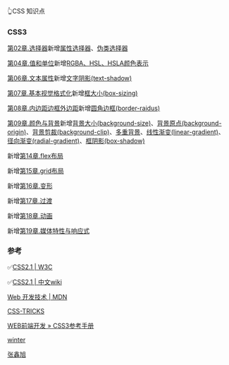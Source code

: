 👆CSS 知识点

### CSS3
[第02章.选择器](https://github.com/wyhcool/notes/blob/master/Web/CSS%E6%9D%83%E5%A8%81%E6%8C%87%E5%8D%973/%E7%AC%AC02%E7%AB%A0.%E9%80%89%E6%8B%A9%E5%99%A8.md)新增[属性选择器](https://github.com/wyhcool/notes/blob/master/Web/CSS%E6%9D%83%E5%A8%81%E6%8C%87%E5%8D%973/%E7%AC%AC02%E7%AB%A0.%E9%80%89%E6%8B%A9%E5%99%A8.md#%E6%A0%B9%E6%8D%AE%E9%83%A8%E5%88%86%E5%B1%9E%E6%80%A7%E5%80%BC%E9%80%89%E6%8B%A9%E5%99%A8)、[伪类选择器](https://github.com/wyhcool/notes/blob/master/Web/CSS%E6%9D%83%E5%A8%81%E6%8C%87%E5%8D%973/%E7%AC%AC02%E7%AB%A0.%E9%80%89%E6%8B%A9%E5%99%A8.md#%E7%BB%93%E6%9E%84%E4%BC%AA%E7%B1%BB)

[第04章.值和单位](https://github.com/wyhcool/notes/blob/master/Web/CSS%E6%9D%83%E5%A8%81%E6%8C%87%E5%8D%973/%E7%AC%AC04%E7%AB%A0.%E5%80%BC%E5%92%8C%E5%8D%95%E4%BD%8D.md)新增[RGBA、HSL、HSLA颜色表示](https://github.com/wyhcool/notes/blob/master/Web/CSS%E6%9D%83%E5%A8%81%E6%8C%87%E5%8D%973/%E7%AC%AC04%E7%AB%A0.%E5%80%BC%E5%92%8C%E5%8D%95%E4%BD%8D.md#%E9%A2%9C%E8%89%B2)

[第06章.文本属性](https://github.com/wyhcool/notes/blob/master/Web/CSS%E6%9D%83%E5%A8%81%E6%8C%87%E5%8D%973/%E7%AC%AC06%E7%AB%A0.%E6%96%87%E6%9C%AC%E5%B1%9E%E6%80%A7.md)新增[文字阴影(text-shadow)](https://github.com/wyhcool/notes/blob/master/Web/CSS%E6%9D%83%E5%A8%81%E6%8C%87%E5%8D%973/%E7%AC%AC06%E7%AB%A0.%E6%96%87%E6%9C%AC%E5%B1%9E%E6%80%A7.md#%E6%96%87%E6%9C%AC%E9%98%B4%E5%BD%B1-text-shadow)

[第07章.基本视觉格式化](https://github.com/wyhcool/notes/blob/master/Web/CSS%E6%9D%83%E5%A8%81%E6%8C%87%E5%8D%973/%E7%AC%AC07%E7%AB%A0.%E5%9F%BA%E6%9C%AC%E8%A7%86%E8%A7%89%E6%A0%BC%E5%BC%8F%E5%8C%96.md)新增[框大小(box-sizing)](https://github.com/wyhcool/notes/blob/master/Web/CSS%E6%9D%83%E5%A8%81%E6%8C%87%E5%8D%973/%E7%AC%AC07%E7%AB%A0.%E5%9F%BA%E6%9C%AC%E8%A7%86%E8%A7%89%E6%A0%BC%E5%BC%8F%E5%8C%96.md#%E5%9D%97%E7%BA%A7%E5%85%83%E7%B4%A0block-level-elements)

[第08章.内边距边框外边距](https://github.com/wyhcool/notes/blob/master/Web/CSS%E6%9D%83%E5%A8%81%E6%8C%87%E5%8D%973/%E7%AC%AC08%E7%AB%A0.%E5%86%85%E8%BE%B9%E8%B7%9D%E8%BE%B9%E6%A1%86%E5%A4%96%E8%BE%B9%E8%B7%9D.md)新增[圆角边框(border-raidus)](https://github.com/wyhcool/notes/blob/master/Web/CSS%E6%9D%83%E5%A8%81%E6%8C%87%E5%8D%973/%E7%AC%AC08%E7%AB%A0.%E5%86%85%E8%BE%B9%E8%B7%9D%E8%BE%B9%E6%A1%86%E5%A4%96%E8%BE%B9%E8%B7%9D.md#%E5%9C%86%E8%A7%92%E8%BE%B9%E6%A1%86-rounding-border-corners)

[第09章.颜色与背景](https://github.com/wyhcool/notes/blob/master/Web/CSS%E6%9D%83%E5%A8%81%E6%8C%87%E5%8D%973/%E7%AC%AC09%E7%AB%A0.%E9%A2%9C%E8%89%B2%E5%92%8C%E8%83%8C%E6%99%AF.md)新增[背景大小(background-size)](https://github.com/wyhcool/notes/blob/master/Web/CSS%E6%9D%83%E5%A8%81%E6%8C%87%E5%8D%973/%E7%AC%AC09%E7%AB%A0.%E9%A2%9C%E8%89%B2%E5%92%8C%E8%83%8C%E6%99%AF.md#%E8%83%8C%E6%99%AF%E5%A4%A7%E5%B0%8F)、[背景原点(background-origin)](https://github.com/wyhcool/notes/blob/master/Web/CSS%E6%9D%83%E5%A8%81%E6%8C%87%E5%8D%973/%E7%AC%AC09%E7%AB%A0.%E9%A2%9C%E8%89%B2%E5%92%8C%E8%83%8C%E6%99%AF.md#%E8%83%8C%E6%99%AF%E5%8E%9F%E7%82%B9)、[背景剪裁(background-clip)](https://github.com/wyhcool/notes/blob/master/Web/CSS%E6%9D%83%E5%A8%81%E6%8C%87%E5%8D%973/%E7%AC%AC09%E7%AB%A0.%E9%A2%9C%E8%89%B2%E5%92%8C%E8%83%8C%E6%99%AF.md#%E8%83%8C%E6%99%AF%E5%89%AA%E8%A3%81)、[多重背景](https://github.com/wyhcool/notes/blob/master/Web/CSS%E6%9D%83%E5%A8%81%E6%8C%87%E5%8D%973/%E7%AC%AC09%E7%AB%A0.%E9%A2%9C%E8%89%B2%E5%92%8C%E8%83%8C%E6%99%AF.md#%E5%A4%9A%E9%87%8D%E8%83%8C%E6%99%AF-multiple-backgrounds)、[线性渐变(linear-gradient)](https://github.com/wyhcool/notes/blob/master/Web/CSS%E6%9D%83%E5%A8%81%E6%8C%87%E5%8D%973/%E7%AC%AC09%E7%AB%A0.%E9%A2%9C%E8%89%B2%E5%92%8C%E8%83%8C%E6%99%AF.md#%E7%BA%BF%E6%80%A7%E6%B8%90%E5%8F%98-linear-gradients)、[径向渐变(radial-gradient)](https://github.com/wyhcool/notes/blob/master/Web/CSS%E6%9D%83%E5%A8%81%E6%8C%87%E5%8D%973/%E7%AC%AC09%E7%AB%A0.%E9%A2%9C%E8%89%B2%E5%92%8C%E8%83%8C%E6%99%AF.md#%E5%BE%84%E5%90%91%E6%B8%90%E5%8F%98-radial-gradients)、[框阴影(box-shadow)](https://github.com/wyhcool/notes/blob/master/Web/CSS%E6%9D%83%E5%A8%81%E6%8C%87%E5%8D%973/%E7%AC%AC09%E7%AB%A0.%E9%A2%9C%E8%89%B2%E5%92%8C%E8%83%8C%E6%99%AF.md#%E6%A1%86%E9%98%B4%E5%BD%B1-box-shadows)

新增[第14章.flex布局](https://github.com/wyhcool/notes/blob/master/Web/CSS%E6%9D%83%E5%A8%81%E6%8C%87%E5%8D%973/%E7%AC%AC14%E7%AB%A0.flex%E5%B8%83%E5%B1%80.md)

新增[第15章.grid布局]()

新增[第16章.变形]()

新增[第17章.过渡]()

新增[第18章.动画]()

新增[第19章.媒体特性与响应式]()


### 参考
✅[CSS2.1 | W3C](https://www.w3.org/TR/CSS2/)

✅[CSS2.1 | 中文wiki](https://www.w3.org/html/ig/zh/wiki/CSS2)

[Web 开发技术
| MDN](https://developer.mozilla.org/zh-CN/docs/Web)

[CSS-TRICKS](https://css-tricks.com/)

[WEB前端开发 » CSS3参考手册](http://caibaojian.com/css3/)

[winter](https://www.cnblogs.com/winter-cn/)

[张鑫旭](https://www.zhangxinxu.com/wordpress/)

